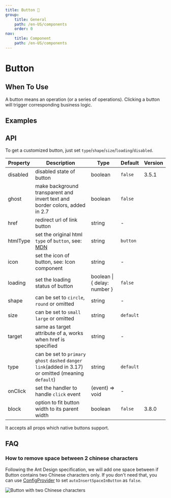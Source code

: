 ```yaml
---
title: Button 🐤
group:
    title: General
    path: /en-US/components
    order: 0
nav:
    title: Component
    path: /en-US/components
---
```


# Button

## When To Use

A button means an operation (or a series of operations). Clicking a button will trigger corresponding business logic.

## Examples

## API

To get a customized button, just set `type`/`shape`/`size`/`loading`/`disabled`.

| Property | Description                                                                                                                      | Type                         | Default   | Version |
| -------- | -------------------------------------------------------------------------------------------------------------------------------- | ---------------------------- | --------- | ------- |
| disabled | disabled state of button                                                                                                         | boolean                      | `false`   | 3.5.1   |
| ghost    | make background transparent and invert text and border colors, added in 2.7                                                      | boolean                      | `false`   |         |
| href     | redirect url of link button                                                                                                      | string                       | -         |         |
| htmlType | set the original html `type` of `button`, see: [MDN](https://developer.mozilla.org/en-US/docs/Web/HTML/Element/button#attr-type) | string                       | `button`  |         |
| icon     | set the icon of button, see: Icon component                                                                                      | string                       | -         |         |
| loading  | set the loading status of button                                                                                                 | boolean \| { delay: number } | `false`   |         |
| shape    | can be set to `circle`, `round` or omitted                                                                                       | string                       | -         |         |
| size     | can be set to `small` `large` or omitted                                                                                         | string                       | `default` |         |
| target   | same as target attribute of a, works when href is specified                                                                      | string                       | -         |         |
| type     | can be set to `primary` `ghost` `dashed` `danger` `link`(added in 3.17) or omitted (meaning `default`)                           | string                       | `default` |         |
| onClick  | set the handler to handle `click` event                                                                                          | (event) => void              | -         |         |
| block    | option to fit button width to its parent width                                                                                   | boolean                      | `false`   | 3.8.0   |

It accepts all props which native buttons support.

## FAQ

### How to remove space between 2 chinese characters

Following the Ant Design specification, we will add one space between if Button contains two Chinese characters only. If you don't need that, you can use [ConfigProvider](/components/config-provider/#API) to set `autoInsertSpaceInButton` as `false`.

![Button with two Chinese characters](https://gw.alipayobjects.com/zos/antfincdn/Hz5HL9gsT4/f29f170d-b78d-4d2b-aa71-0da6a9ead4d9.png)

<style>
[id^="button-basic"] .ant-btn {
  margin-right: 8px;
  margin-bottom: 12px;
}
</style>
